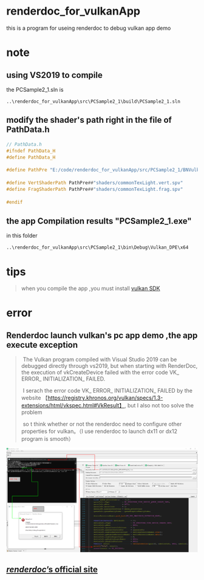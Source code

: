 # renderdoc_for_vulkanApp
this is a program for useing renderdoc to debug vulkan app demo





# note



## using VS2019 to compile 

the PCSample2_1.sln is 

```none
..\renderdoc_for_vulkanApp\src\PCSample2_1\build\PCSample2_1.sln
```



## modify the shader's path right in the file of PathData.h

```c++
// PathData.h
#ifndef PathData_H
#define PathData_H

#define PathPre "E:/code/renderdoc_for_vulkanApp/src/PCSample2_1/BNVulkanEx/"

#define VertShaderPath PathPre##"shaders/commonTexLight.vert.spv"
#define FragShaderPath PathPre##"shaders/commonTexLight.frag.spv"

#endif
```



## the app Compilation results "PCSample2_1.exe" 

in this folder

```
..\renderdoc_for_vulkanApp\src\PCSample2_1\bin\Debug\Vulkan_DPE\x64
```



# tips

> when you compile the app ,you must install [vulkan SDK ](https://www.lunarg.com/vulkan-sdk/)



# error

## Renderdoc launch vulkan's pc app demo ,the app execute exception

> ​    The Vulkan program compiled with Visual Studio 2019 can be debugged directly through vs2019, but when starting with RenderDoc, the execution of vkCreateDevice failed with the error code VK_ ERROR_ INITIALIZATION_ FAILED.
>
> ​    I serach the error code VK_ ERROR_ INITIALIZATION_ FAILED by the website 【https://registry.khronos.org/vulkan/specs/1.3-extensions/html/vkspec.html#VkResult】, but I also not too solve the problem    
>
> ​    so t think whether or not the renderdoc need to configure other properties for vulkan。（I use renderdoc to launch dx11 or dx12 program is smooth）

![image-20231101174911526](README.assets/image-20231101174911526.png)



## [*renderdoc*’s official site](https://www.baidu.com/link?url=F0Fqqk0elbo1CxFC8y2DfVj2xqE3qPgmPp3nETMQD9a&wd=&eqid=e6cf4076000045050000000265421f63)
